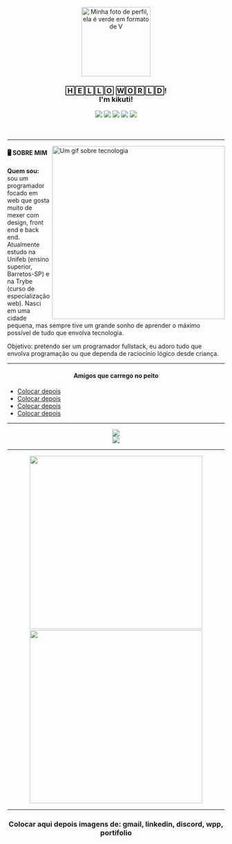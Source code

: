 
<div align="center">
  <a href="https://github.com/kikuti-fullstack"><img width="160px" src="https://avatars.githubusercontent.com/u/12498746?s=400&u=3a18bbe9442e24787a8a37edba6efb8953ce150b&v=4" alt="Minha foto de perfil, ela é verde em formato de V" /></a>

  <h3 align="center">🄷🄴🄻🄻🄾 🅆🄾🅁🄻🄳! <br/ > I'm kikuti!</h3>

  <div align="center">
    <img src="https://img.shields.io/badge/html%205-0fa36b?style=for-the-badge&logo=html5&logoColor=fafafa&labelColor=0fa36b?" />
    <img src="https://img.shields.io/badge/css%203-0fa36b?style=for-the-badge&logo=css3&logoColor=fafafa&labelColor=0fa36b?" />
    <img src="https://img.shields.io/badge/-JavaScript-0fa36b?style=for-the-badge&logo=javascript&logoColor=fafafa&labelColor=0fa36b?" />
    <img src="https://img.shields.io/badge/-git-0fa36b?style=for-the-badge&logo=git&logoColor=fafafa&labelColor=0fa36b?" />
    <img src="https://img.shields.io/badge/-github-0fa36b?style=for-the-badge&logo=github&logoColor=fafafa&labelColor=0fa36b?" />
  </div>
</div>

<br />
<br />
<hr>

<img align="right" width="400px" src="https://ayfaatechnology.com/wp-content/themes/ayfaa-theme/ayfaa/images/home.gif" alt="Um gif sobre tecnologia">

<h4> 🖥️ SOBRE MIM</h4>

<p><strong>Quem sou:</strong> sou um programador focado em web que gosta muito de mexer com design, front end e back end. Atualmente estudo na Unifeb (ensino superior, Barretos-SP) e na Trybe (curso de especialização web). Nasci em uma cidade pequena, mas sempre tive um grande sonho de aprender o máximo possível de tudo que envolva tecnologia.</p>
<p>Objetivo: pretendo ser um programador fullstack, eu adoro tudo que envolva programação ou que dependa de raciocínio lógico desde criança.</p>

<hr>

<h4 align="center">Amigos que carrego no peito</h4>
<ul>
	<a href="#"><li>Colocar depois</li></a>
	<a href="#"><li>Colocar depois</li></a>
	<a href="#"><li>Colocar depois</li></a>
	<a href="#"><li>Colocar depois</li></a>
</ul>

<hr>

<div align="center">
  <img src="https://github-readme-stats.vercel.app/api?username=kikuti-fullstack&show_icons=true&theme=dark&title_color=0fa36b&text_color=fafafa&icon_color=0fa36b&bg_color=0d1117&locale=pt-br&border_radius=8&?cacheSeconds=3600&custom_title=Jo%C3%A3o%20Victor%20Kikuti%20- Estatísticas" />
</div>

<div align="center">
  <img src="https://github-readme-stats.vercel.app/api/top-langs/?username=kikuti-fullstack&text_color=fafafa&bg_color=0d1117&locale=pt-br&border_radius=8&?cacheSeconds=3600&theme=dark&title_color=0fa36b" />
</div>

<hr>

<div align="center">
  &nbsp&nbsp <a href="https://github.com/kikuti-fullstack/kikuti-trybe-exercises"><img width="400px" src="https://github-readme-stats.vercel.app/api/pin/?username=kikuti-fullstack&repo=kikuti-trybe-exercises&show_icons=true&theme=dark&title_color=0fa36b&text_color=fff&icon_color=8E2DE2)"></a> &nbsp&nbsp
  <a href="https://github.com/kikuti-fullstack/kikuti-portifolio"><img width="400px" src="https://github-readme-stats.vercel.app/api/pin/?username=kikuti-fullstack&repo=kikuti-portifolio&show_icons=true&theme=dark&title_color=0fa36b&text_color=fff&icon_color=8E2DE2)"></a>
</div>

<hr>

<h3 align="center">Colocar aqui depois imagens de: gmail, linkedin, discord, wpp, portifolio</h3>
